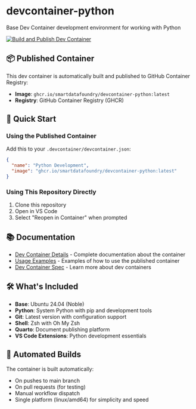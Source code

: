 # devcontainer-python

Base Dev Container development environment for working with Python

[![Build and Publish Dev Container](https://github.com/smartdatafoundry/devcontainer-python/actions/workflows/build-devcontainer.yml/badge.svg)](https://github.com/smartdatafoundry/devcontainer-python/actions/workflows/build-devcontainer.yml)

## 📦 Published Container

This dev container is automatically built and published to GitHub Container Registry:

- **Image**: `ghcr.io/smartdatafoundry/devcontainer-python:latest`
- **Registry**: GitHub Container Registry (GHCR)

## 🚀 Quick Start

### Using the Published Container

Add this to your `.devcontainer/devcontainer.json`:

```json
{
  "name": "Python Development",
  "image": "ghcr.io/smartdatafoundry/devcontainer-python:latest"
}
```

### Using This Repository Directly

1. Clone this repository
2. Open in VS Code
3. Select "Reopen in Container" when prompted

## 📚 Documentation

- [Dev Container Details](DEVCONTAINER.md) - Complete documentation about the container
- [Usage Examples](examples/USAGE.md) - Examples of how to use the published container
- [Dev Container Spec](https://containers.dev) - Learn more about dev containers

## 🛠️ What's Included

- **Base**: Ubuntu 24.04 (Noble) 
- **Python**: System Python with pip and development tools
- **Git**: Latest version with configuration support
- **Shell**: Zsh with Oh My Zsh
- **Quarto**: Document publishing platform
- **VS Code Extensions**: Python development essentials

## 🔄 Automated Builds

The container is built automatically:
- On pushes to main branch
- On pull requests (for testing)
- Manual workflow dispatch
- Single platform (linux/amd64) for simplicity and speed
